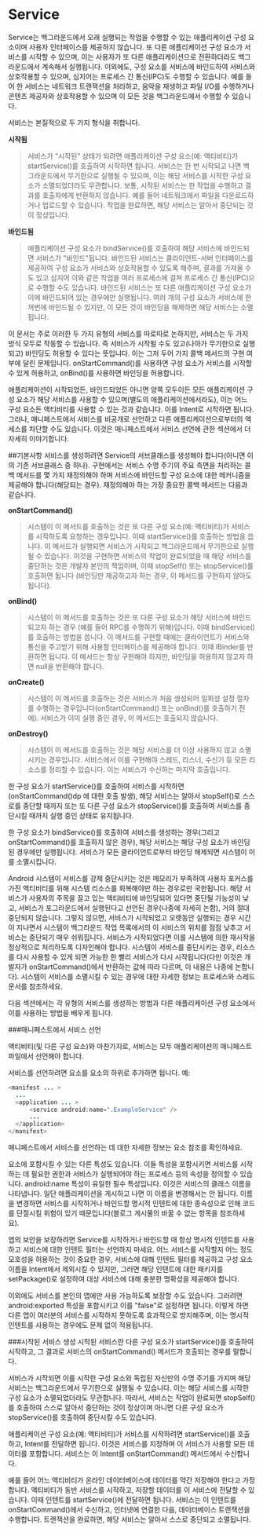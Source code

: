 # Service
Service는 백그라운드에서 오래 실행되는 작업을 수행할 수 있는 애플리케이션 구성 요소이며 사용자 인터페이스를 제공하지 않습니다. 또 다른 애플리케이션 구성 요소가 서비스를 시작할 수 있으며, 이는 사용자가 또 다른 애플리케이션으로 전환하더라도 백그라운드에서 계속해서 실행됩니다. 이외에도, 구성 요소를 서비스에 바인드하여 서비스와 상호작용할 수 있으며, 심지어는 프로세스 간 통신(IPC)도 수행할 수 있습니다. 예를 들어 한 서비스는 네트워크 트랜잭션을 처리하고, 음악을 재생하고 파일 I/O를 수행하거나 콘텐츠 제공자와 상호작용할 수 있으며 이 모든 것을 백그라운드에서 수행할 수 있습니다.

서비스는 본질적으로 두 가지 형식을 취합니다.

**시작됨**

>서비스가 "시작된" 상태가 되려면 애플리케이션 구성 요소(예: 액티비티)가 startService()를 호출하여 시작하면 됩니다. 서비스는 한 번 시작되고 나면 백그라운드에서 무기한으로 실행될 수 있으며, 이는 해당 서비스를 시작한 구성 요소가 소멸되었더라도 무관합니다. 보통, 시작된 서비스는 한 작업을 수행하고 결과를 호출자에게 반환하지 않습니다. 예를 들어 네트워크에서 파일을 다운로드하거나 업로드할 수 있습니다. 작업을 완료하면, 해당 서비스는 알아서 중단되는 것이 정상입니다.


**바인드됨**
>애플리케이션 구성 요소가 bindService()를 호출하여 해당 서비스에 바인드되면 서비스가 "바인드"됩니다. 바인드된 서비스는 클라이언트-서버 인터페이스를 제공하여 구성 요소가 서비스와 상호작용할 수 있도록 해주며, 결과를 가져올 수도 있고 심지어 이와 같은 작업을 여러 프로세스에 걸쳐 프로세스 간 통신(IPC)으로 수행할 수도 있습니다. 바인드된 서비스는 또 다른 애플리케이션 구성 요소가 이에 바인드되어 있는 경우에만 실행됩니다. 여러 개의 구성 요소가 서비스에 한꺼번에 바인드될 수 있지만, 이 모든 것이 바인딩을 해제하면 해당 서비스는 소멸됩니다.


이 문서는 주로 이러한 두 가지 유형의 서비스를 따로따로 논하지만, 서비스는 두 가지 방식 모두로 작동할 수 있습니다. 즉 서비스가 시작될 수도 있고(나아가 무기한으로 실행되고) 바인딩도 허용할 수 있다는 뜻입니다. 이는 그저 두어 가지 콜백 메서드의 구현 여부에 달린 문제입니다. onStartCommand()를 사용하면 구성 요소가 서비스를 시작할 수 있게 허용하고, onBind()를 사용하면 바인딩을 허용합니다.

애플리케이션이 시작되었든, 바인드되었든 아니면 양쪽 모두이든 모든 애플리케이션 구성 요소가 해당 서비스를 사용할 수 있으며(별도의 애플리케이션에서라도), 이는 어느 구성 요소든 액티비티를 사용할 수 있는 것과 같습니다. 이를 Intent로 시작하면 됩니다. 그러나, 매니페스트에서 서비스를 비공개로 선언하고 다른 애플리케이션으로부터의 액세스를 차단할 수도 있습니다. 이것은 매니페스트에서 서비스 선언에 관한 섹션에서 더 자세히 이야기합니다.


##기본사항
서비스를 생성하려면 Service의 서브클래스를 생성해야 합니다(아니면 이의 기존 서브클래스 중 하나). 구현에서는 서비스 수명 주기의 주요 측면을 처리하는 콜백 메서드를 몇 가지 재정의해야 하며 서비스에 바인드할 구성 요소에 대한 메커니즘을 제공해야 합니다(해당되는 경우). 재정의해야 하는 가장 중요한 콜백 메서드는 다음과 같습니다.

**onStartCommand()**
>시스템이 이 메서드를 호출하는 것은 또 다른 구성 요소(예: 액티비티)가 서비스를 시작하도록 요청하는 경우입니다. 이때 startService()를 호출하는 방법을 씁니다. 이 메서드가 실행되면 서비스가 시작되고 백그라운드에서 무기한으로 실행될 수 있습니다. 이것을 구현하면 서비스의 작업이 완료되었을 때 해당 서비스를 중단하는 것은 개발자 본인의 책임이며, 이때 stopSelf() 또는 stopService()를 호출하면 됩니다 (바인딩만 제공하고자 하는 경우, 이 메서드를 구현하지 않아도 됩니다).

**onBind()**
>시스템이 이 메서드를 호출하는 것은 또 다른 구성 요소가 해당 서비스에 바인드되고자 하는 경우 (예를 들어 RPC를 수행하기 위해)입니다. 이때 bindService()를 호출하는 방법을 씁니다. 이 메서드를 구현할 때에는 클라이언트가 서비스와 통신을 주고받기 위해 사용할 인터페이스를 제공해야 합니다. 이때 IBinder를 반환하면 됩니다. 이 메서드는 항상 구현해야 하지만, 바인딩을 허용하지 않고자 하면 null을 반환해야 합니다.

**onCreate()**
>시스템이 이 메서드를 호출하는 것은 서비스가 처음 생성되어 일회성 설정 절차를 수행하는 경우입니다(onStartCommand() 또는 onBind()를 호출하기 전에). 서비스가 이미 실행 중인 경우, 이 메서드는 호출되지 않습니다.

**onDestroy()**
>시스템이 이 메서드를 호출하는 것은 해당 서비스를 더 이상 사용하지 않고 소멸시키는 경우입니다. 서비스에서 이를 구현해야 스레드, 리스너, 수신기 등 모든 리소스를 정리할 수 있습니다. 이는 서비스가 수신하는 마지막 호출입니다.


한 구성 요소가 startService()를 호출하여 서비스를 시작하면(onStartCommand()dp 에 대한 호출 발생), 해당 서비스는 알아서 stopSelf()로 스스로를 중단할 때까지 또는 또 다른 구성 요소가 stopService()를 호출하여 서비스를 중단시킬 때까지 실행 중인 상태로 유지됩니다.

한 구성 요소가 bindService()를 호출하여 서비스를 생성하는 경우(그리고 onStartCommand()를 호출하지 않은 경우), 해당 서비스는 해당 구성 요소가 바인딩된 경우에만 실행됩니다. 서비스가 모든 클라이언트로부터 바인딩 해제되면 시스템이 이를 소멸시킵니다.

Android 시스템이 서비스를 강제 중단시키는 것은 메모리가 부족하여 사용자 포커스를 가진 액티비티를 위해 시스템 리소스를 회복해야만 하는 경우로만 국한됩니다. 해당 서비스가 사용자의 주목을 끌고 있는 액티비티에 바인딩되어 있다면 중단될 가능성이 낮고, 서비스가 포그라운드에서 실행된다고 선언된 경우(나중에 자세히 논함), 거의 절대 중단되지 않습니다. 그렇지 않으면, 서비스가 시작되었고 오랫동안 실행되는 경우 시간이 지나면서 시스템이 백그라운드 작업 목록에서의 이 서비스의 위치를 점점 낮추고 서비스는 중단되기 매우 쉬워집니다. 서비스가 시작되었다면 이를 시스템에 의한 재시작을 정상적으로 처리하도록 디자인해야 합니다. 시스템이 서비스를 중단시키는 경우, 리소스를 다시 사용할 수 있게 되면 가능한 한 빨리 서비스가 다시 시작됩니다(다만 이것은 개발자가 onStartCommand()에서 반환하는 값에 따라 다르며, 이 내용은 나중에 논합니다). 시스템이 서비스를 소멸시킬 수 있는 경우에 대한 자세한 정보는 프로세스와 스레드 문서를 참조하세요.

다음 섹션에서는 각 유형의 서비스를 생성하는 방법과 다른 애플리케이션 구성 요소에서 이를 사용하는 방법을 배우게 됩니다.


###매니페스트에서 서비스 선언

액티비티(및 다른 구성 요소)와 마찬가지로, 서비스는 모두 애플리케이션의 매니페스트 파일에서 선언해야 합니다.

서비스를 선언하려면 <service> 요소를 <application> 요소의 하위로 추가하면 됩니다. 예:
```java
<manifest ... >
  ...
  <application ... >
      <service android:name=".ExampleService" />
      ...
  </application>
</manifest>
```
매니페스트에서 서비스를 선언하는 데 대한 자세한 정보는 <service> 요소 참조를 확인하세요.

<service> 요소에 포함시킬 수 있는 다른 특성도 있습니다. 이들 특성을 포함시키면 서비스를 시작하는 데 필요한 권한과 서비스가 실행되어야 하는 프로세스 등의 속성을 정의할 수 있습니다. android:name 특성이 유일한 필수 특성입니다. 이것은 서비스의 클래스 이름을 나타냅니다. 일단 애플리케이션을 게시하고 나면 이 이름을 변경해서는 안 됩니다. 이름을 변경하면 서비스를 시작하거나 바인드할 명시적 인텐트에 대한 종속성으로 인해 코드를 단절시킬 위험이 있기 때문입니다(블로그 게시물의 바꿀 수 없는 항목을 참조하세요).

앱의 보안을 보장하려면 Service를 시작하거나 바인드할 때 항상 명시적 인텐트를 사용하고 서비스에 대한 인텐트 필터는 선언하지 마세요. 어느 서비스를 시작할지 어느 정도 모호성을 허용하는 것이 중요한 경우, 서비스에 대해 인텐트 필터를 제공하고 구성 요소 이름을 Intent에서 제외시킬 수 있지만, 그러면 해당 인텐트에 대한 패키지를 setPackage()로 설정하여 대상 서비스에 대해 충분한 명확성을 제공해야 합니다.

이외에도 서비스를 본인의 앱에만 사용 가능하도록 보장할 수도 있습니다. 그러려면 android:exported 특성을 포함시키고 이를 "false"로 설정하면 됩니다. 이렇게 하면 다른 앱이 여러분의 서비스를 시작하지 못하도록 효과적으로 방지해주며, 이는 명시적 인텐트를 사용하는 경우에도 문제 없이 적용됩니다.

###시작된 서비스 생성
시작된 서비스란 다른 구성 요소가 startService()를 호출하여 시작하고, 그 결과로 서비스의 onStartCommand() 메서드가 호출되는 경우를 말합니다.

서비스가 시작되면 이를 시작한 구성 요소와 독립된 자신만의 수명 주기를 가지며 해당 서비스는 백그라운드에서 무기한으로 실행될 수 있습니다. 이는 해당 서비스를 시작한 구성 요소가 소멸되었더라도 무관합니다. 따라서, 서비스는 작업이 완료되면 stopSelf()를 호출하여 스스로 알아서 중단하는 것이 정상이며 아니면 다른 구성 요소가 stopService()를 호출하여 중단시킬 수도 있습니다.

애플리케이션 구성 요소(예: 액티비티)가 서비스를 시작하려면 startService()를 호출하고, Intent를 전달하면 됩니다. 이것은 서비스를 지정하며 이 서비스가 사용할 모든 데이터를 포함합니다. 서비스는 이 Intent를 onStartCommand() 메서드에서 수신합니다.

예를 들어 어느 액티비티가 온라인 데이터베이스에 데이터를 약간 저장해야 한다고 가정합니다. 액티비티가 동반 서비스를 시작하고, 저장할 데이터를 이 서비스에 전달할 수 있습니다. 이때 인텐트를 startService()에 전달하면 됩니다. 서비스는 이 인텐트를 onStartCommand()에서 수신하고, 인터넷에 연결한 다음, 데이터베이스 트랜잭션을 수행합니다. 트랜잭션을 완료하면, 해당 서비스는 알아서 스스로 중단되고 소멸됩니다.


